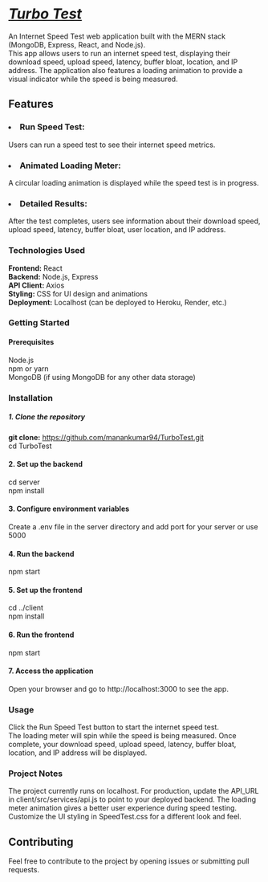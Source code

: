 # <u><i>Turbo Test </u> </i>
An Internet Speed Test web application built with the MERN stack (MongoDB, Express, React, and Node.js).<br>
This app allows users to run an internet speed test, displaying their download speed, upload speed, latency, buffer bloat, location, and IP address. The application also features a loading animation to provide a visual indicator while the speed is being measured.

## Features
### <li> Run Speed Test: 
Users can run a speed test to see their internet speed metrics.
### <li>Animated Loading Meter: 
A circular loading animation is displayed while the speed test is in progress.
### <li>Detailed Results:
After the test completes, users see information about their download speed, upload speed, latency, buffer bloat, user location, and IP address.

### Technologies Used
<b>Frontend:</b>  React <br>
<b>Backend:</b>  Node.js, Express <br>
<b>API Client:  </b>Axios <br>
<b>Styling: </b>CSS for UI design and animations <br>
<b>Deployment:</b> Localhost (can be deployed to Heroku, Render, etc.)

### Getting Started
#### Prerequisites
Node.js<br>
npm or yarn <br>
MongoDB (if using MongoDB for any other data storage) <br>

### Installation
##### 1. Clone the repository


<b>git clone:</b>  https://github.com/manankumar94/TurboTest.git<br> 
cd TurboTest

#### 2. Set up the backend

cd server <br> 
npm install<br> 

#### 3. Configure environment variables

Create a .env file in the server directory and add port for your server or use 5000


#### 4. Run the backend

npm start

#### 5. Set up the frontend


cd ../client <br> 
npm install <br> 

#### 6. Run the frontend

npm start

#### 7. Access the application

Open your browser and go to http://localhost:3000 to see the app.

### Usage
Click the Run Speed Test button to start the internet speed test. <br> 
The loading meter will spin while the speed is being measured.
Once complete, your download speed, upload speed, latency, buffer bloat, location, and IP address will be displayed.<br> 

### Project Notes
The project currently runs on localhost. For production, update the API_URL in client/src/services/api.js to point to your deployed backend.
The loading meter animation gives a better user experience during speed testing.
Customize the UI styling in SpeedTest.css for a different look and feel.
## Contributing 
Feel free to contribute to the project by opening issues or submitting pull requests.


